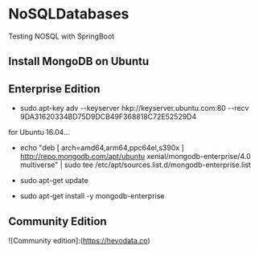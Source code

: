 # NoSQLDatabases
Testing NOSQL with SpringBoot

Install MongoDB on Ubuntu
---

Enterprise Edition
---

* sudo apt-key adv --keyserver hkp://keyserver.ubuntu.com:80 --recv 9DA31620334BD75D9DCB49F368818C72E52529D4

for Ubuntu 16.04...
* echo "deb [ arch=amd64,arm64,ppc64el,s390x ] http://repo.mongodb.com/apt/ubuntu xenial/mongodb-enterprise/4.0 multiverse" | sudo tee /etc/apt/sources.list.d/mongodb-enterprise.list

* sudo apt-get update

* sudo apt-get install -y mongodb-enterprise


Community Edition
---

![Community edition]:(https://hevodata.co)
